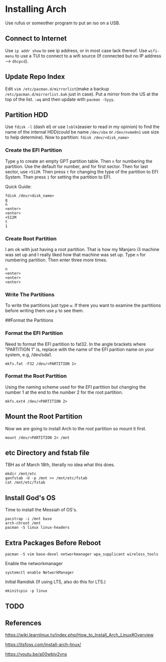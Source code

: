# Installing Arch


Use rufus or someother program to put an iso on a USB.

## Connect to Internet
Use `ip addr show` to see ip address, or in most case lack thereof.
Use `wifi-menu` to use a TUI to connect to a wifi source
(If connected but no IP address --> `dhcpcd`).

## Update Repo Index
Edit `vim /etc/pacman.d/mirrorlist`(make a backup `/etc/pacman.d/mirrorlist.bak` just in case). Put a mirror from
the US at the top of the list. `:wq` and then update with `pacman -Syyy`.

## Partition HDD
Use `fdisk -l` (dash el) or use `lsblk`(easier to read in my opinion) to find the name of the internal HDD(could be name `/dev/sba` or `/dev/nvme0n1` use size to help determine).
Now to partition: `fdisk /dev/<disk_name>`

### Create the EFI Partition
Type `g` to create an empty GPT partition table. Then `n` for numbering the partition. Use the default for number, and for first sector. Then for last sector, use `+512M`. Then press `t` for changing the type of the partition to EFI System. Then press `1` for setting the partition to EFI.

Quick Guide:
```
fdisk /dev/<disk_name>
g
n
<enter>
<enter>
+512M
t
1
```

### Create Root Partition
I am ok with just having a root partition. That is how my Manjaro i3 machine was set up and I really liked how that machine was set up. Type `n` for numbering partition. Then enter three more times.
```
n
<enter>
<enter>
<enter>
```

### Write The Partitions
To write the partitions just type `w`. If there you want to examine the partitions before writing them use `p` to see them.


##Format the Partitions
### Format the EFI Partition 
Need to format the EFI partition to fat32. In the angle brackets where "PARTITION 1" is, replace with the name of the EFI parition name on your system, e.g, /dev/sda1.
```
mkfs.fat -F32 /dev/<PARTITION 1>
```

### Format the Root Partition
Using the naming scheme used for the EFI partition but changing the number 1 at the end to the number 2 for the root partition.  
```
mkfs.ext4 /dev/<PARTITION 2>
```

## Mount the Root Partition
Now we are going to install Arch to the root partition so mount it first.
```
mount /dev/<PARTITION 2> /mnt
```

## etc Directory and fstab file
TBH as of March 18th, literally no idea what this does.
```
mkdir /mnt/etc
genfstab -U -p /mnt >> /mnt/etc/fstab
cat /mnt/etc/fstab
```

## Install God's OS
Time to install the Messiah of OS's.
```
pacstrap -i /mnt base
arch-chroot /mnt
pacman -S linux linux-headers
```

## Extra Packages Before Reboot
```
pacman -S vim base-devel networkmanager wpa_supplicant wireless_tools
```
Enable the networkmanager
```
systemctl enable NetworkManager
```

Initial Ramdisk (If using LTS, also do this for LTS.)
```
mkinitcpio -p linux
```

## TODO

## References

https://wiki.learnlinux.tv/index.php/How_to_Install_Arch_Linux#Overview

https://itsfoss.com/install-arch-linux/

https://youtu.be/a00wbjy2vns
